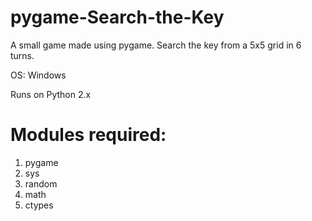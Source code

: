 # pygame-Search-the-Key
A small game made using pygame. Search the key from a 5x5 grid in 6 turns.

OS: Windows

Runs on Python 2.x

# Modules required: 
1. pygame
2. sys
3. random
4. math
5. ctypes

